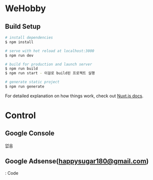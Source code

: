 # WeHobby

## Build Setup

```bash
# install dependencies
$ npm install

# serve with hot reload at localhost:3000
$ npm run dev

# build for production and launch server
$ npm run build
$ npm run start - 이걸로 build된 프로젝트 실행

# generate static project
$ npm run generate
```

For detailed explanation on how things work, check out [Nuxt.js docs](https://nuxtjs.org).

# Control

## Google Console
없음

## Google Adsense(happysugar180@gmail.com)
<script data-ad-client="ca-pub-7099403550820594" async src="https://pagead2.googlesyndication.com/pagead/js/adsbygoogle.js"></script>
: Code